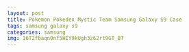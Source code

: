 ```yaml
---
layout: post
title: Pokemon Pokedex Mystic Team Samsung Galaxy S9 Case
tags: samsung galaxy s9
categories: samsung
img: 16T2fbaqn0nf5HIY9kUgh3z62rt9GT_BT
---
```

